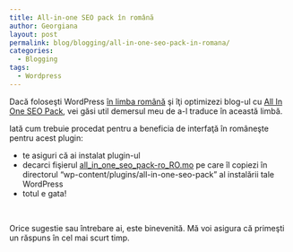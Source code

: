 ```yaml
---
title: All-in-one SEO pack în română
author: Georgiana
layout: post
permalink: blog/blogging/all-in-one-seo-pack-in-romana/
categories:
  - Blogging
tags:
  - Wordpress
---
```

Dacă foloseşti WordPress <a title="HOWTO: WordPress in limba romana" href="http://www.cnet.ro/2008/09/10/instalareatransformarea-wordpress-in-limba-romana/" target="_blank">în limba română</a> şi îţi optimizezi blog-ul cu <a title="SEO plugin for WordPress" href="http://semperfiwebdesign.com/portfolio/wordpress/wordpress-plugins/all-in-one-seo-pack/" target="_blank">All In One SEO Pack</a>, vei găsi util demersul meu de a-l traduce în această limbă. 

Iată cum trebuie procedat pentru a beneficia de interfaţă în româneşte pentru acest plugin:

  * te asiguri că ai instalat plugin-ul
  * decarci fişierul [all\_in\_one\_seo\_pack-ro_RO.mo][1] pe care îl copiezi în directorul &#8220;wp-content/plugins/all-in-one-seo-pack&#8221; al instalării tale WordPress
  * totul e gata!

 

Orice sugestie sau întrebare ai, este binevenită. Mă voi asigura că primeşti un răspuns în cel mai scurt timp.

 [1]: http://www.tekkie.ro/wp-content/uploads/2008/10/all_in_one_seo_pack-ro_ro.mo
